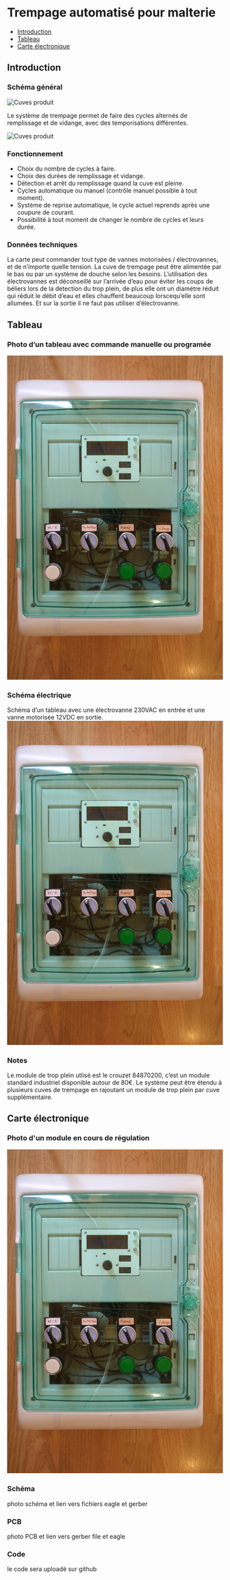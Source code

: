 # Trempage automatisé pour malterie


* [Introduction](#introduction)
* [Tableau](#tableau)
* [Carte électronique](#carte-électronique)

## Introduction

### Schéma général

![Cuves produit](/images/sch_general.jpg)

Le système de trempage permet de faire des cycles alternés de remplissage et de vidange, avec des temporisations différentes.
 
 ![Cuves produit](/images/diagramme_trempage.jpg)

### Fonctionnement

- Choix du nombre de cycles à faire.
- Choix des durées de remplissage et vidange.
- Détection et arrêt du remplissage quand la cuve est pleine.
- Cycles automatique ou manuel (contrôle manuel possible à tout moment).
- Système de reprise automatique, le cycle actuel reprends après une coupure de courant.
- Possibilité à tout moment de changer le nombre de cycles et leurs durée.

### Données techniques 

La carte peut commander tout type de vannes motorisées / électrovannes, et de n’importe quelle tension.
La cuve de trempage peut être alimentée par le bas ou par un système de douche selon les besoins.
L’utilisation des électrovannes est déconseillé sur l’arrivée d’eau pour éviter les coups de béliers lors de la detection du trop plein, de plus elle ont un diamètre réduit qui réduit le débit d’eau et elles chauffent beaucoup lorscequ’elle sont allumées.
Et sur la sortie il ne faut pas utiliser d’électrovanne.


## Tableau

### Photo d’un tableau avec commande manuelle ou programée

![Cuves produit](/images/tableau.jpg)

### Schéma électrique

Schéma d’un tableau avec une électrovanne 230VAC en entrée et une vanne motorisée 12VDC en sortie.
![Cuves produit](/images/tableau.jpg)

### Notes

Le module de trop plein utlisé est le crouzet 84870200, c’est un module standard industriel disponible autour de 80€.
Le système peut être étendu à plusieurs cuves de trempage en rajoutant un module de trop plein par cuve supplémentaire.


## Carte électronique

### Photo d'un module en cours de régulation
![Cuves produit](/images/tableau.jpg)

### Schéma

photo schéma et lien vers fichiers eagle et gerber

### PCB

photo PCB et lien vers gerber file et eagle

### Code

le code sera uploadé sur github


